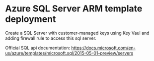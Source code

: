# Azure SQL Server ARM template deployment #

Create a SQL Server with customer-managed keys using Key Vaul and adding firewall rule to access this sql server.

Official SQL api documentation: https://docs.microsoft.com/en-us/azure/templates/microsoft.sql/2015-05-01-preview/servers